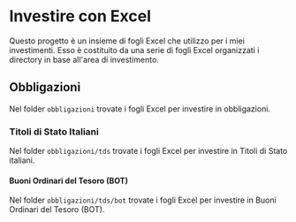 # Investire con Excel

Questo progetto è un insieme di fogli Excel che utilizzo per i miei investimenti. Esso è costituito da una serie di fogli Excel organizzati i directory in base all'area di investimento.

## Obbligazioni

Nel folder `obbligazioni` trovate i fogli Excel per investire in obbligazioni.

### Titoli di Stato Italiani

Nel folder `obbligazioni/tds` trovate i fogli Excel per investire in Titoli di Stato italiani.

#### Buoni Ordinari del Tesoro (BOT)

Nel folder `obbligazioni/tds/bot` trovate i fogli Excel per investire in Buoni Ordinari del Tesoro (BOT).
